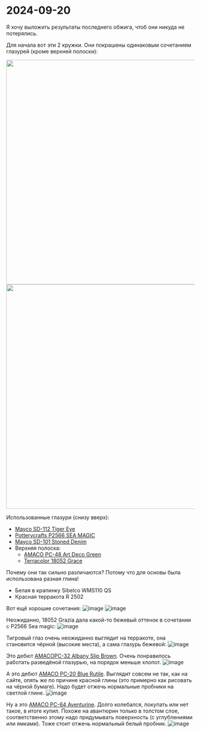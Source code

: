 # 2024-09-20

Я хочу выложить результаты последнего обжига, чтоб они никуда не потерялись.

Для начала вот эти 2 кружки. Они покрашены одинаковым сочетанием глазурей (кроме верхней полоски):

<img src="https://github.com/user-attachments/assets/fc61ae01-765c-4d48-9580-61f7bb5d7772" width="600"/>

<img src="https://github.com/user-attachments/assets/0703f136-3ea7-4402-819a-0e0e11d94f91" width="600"/>

Использованные глазури (снизу вверх):

* [Mayco SD-112 Tiger Eye](https://www.maycocolors.com/product/sw-112-tigers-eye/)
* [Potterycrafts P2566 SEA MAGIC](https://www.potterycrafts.co.uk/ProductGrp/potterycrafts-sea-magic-glaze)
* [Mayco SD-101 Stoned Denim](https://www.buymayco.com/Mayco-SD101-10-Stoned-Denim)
* Верхняя полоска:
  * [AMACO PC-48 Art Deco Green ](https://shop.amaco.com/pc-48-art-deco-green/)
  * [Terracolor 18052 Grace](https://www.scarva.com/en/Terracolor-18052-Grace/m-8528.aspx)
 
Почему они так сильно различаются? Потому что для основы была использована разная глина!
* Белая в крапинку Sibelco WMS110 QS
* Красная терракота R 2502

Вот ещё хорошие сочетания:
![image](https://github.com/user-attachments/assets/9b8357cd-15bc-4631-ba99-9f5b7f4ffb14)
![image](https://github.com/user-attachments/assets/07885eff-8c15-428e-bd96-58f17f2dd958)

Неожиданно, 18052 Grazia дала какой-то бежевый оттенок в сочетании с P2566 Sea magic:
![image](https://github.com/user-attachments/assets/249d6025-6dd7-4168-a81e-1febb7f66703)

Тигровый глаз очень неожиданно выглядит на терракоте, она становится чёрной (высокие места), а сама глазурь бежевой:
![image](https://github.com/user-attachments/assets/8b8c16f2-54b7-4229-a5ec-0e722b425c3c)

Это дебют [AMACOPC-32 Albany Slip Brown](https://shop.amaco.com/pc-32-albany-slip-brown/). Очень понравилось работать разведёной глазурью,
на порядок меньше хлопот.
![image](https://github.com/user-attachments/assets/f86d2078-fa58-4ac8-96b8-3bfc1af82e67)

А это дебют [AMACO PC-20 Blue Rutile](https://shop.amaco.com/pc-20-blue-rutile/). Выглядит совсем не так, как на сайте, опять же по причине
красной глины (это примерно как рисовать на чёрной бумаге). Надо будет отжечь нормальные пробники на светлой глине.
![image](https://github.com/user-attachments/assets/70342342-38ca-4e93-8fca-5a9aecfce968)

Ну а это [AMACO PC-64 Aventurine](https://shop.amaco.com/pc-64-aventurine/). Долго колебался, покупать или нет такое, в итоге купил. Похоже на авантюрин только в толстом слое, соответственно этому надо придумывать
поверхность (с углублениями или ямками). Тоже стоит отжечь нормальный белый пробник.
![image](https://github.com/user-attachments/assets/f7be4d6a-5f6f-41ce-a74f-fe35ea351b17)







